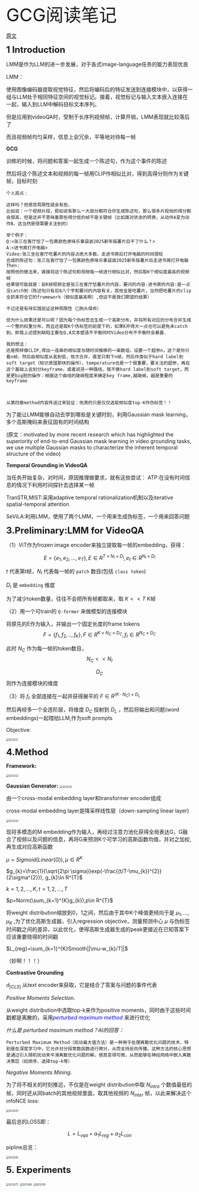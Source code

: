 <font size=8>GCG阅读笔记</font>

[原文](https://arxiv.org/pdf/2401.10711)



<font size=5>**1 Introduction**</font>

LMM是作为LLM的进一步发展，对于各式image-language任务的能力表现优良

LMM：

使用图像编码器提取视觉特征，然后将编码后的特征发送到连接模块中，以获得一组与LLM处于相同特征空间的视觉标记。接着，视觉标记与输入文本嵌入连接在一起，输入到LLM中解码目标文本序列。

但是应用到videoQA时，受制于长序列视频帧，计算开销，LMM表现就比较落后了

而且视频帧均匀采样，信息上会冗余，平等地对待每一帧



**GCG**

训练的时候，将问题和答案一起生成一个陈述句，作为这个事件的陈述

然后将这个陈述文本和视频的每一帧用CLIP作相似比对，得到高得分则作为关键帧，目标时刻

```
个人观点：

这样吗？但感觉局限性就会有些。
比如说：一个视频片段，假如说有那么一大部分都符合你生成陈述句，那么很多片段他的得分都会很高，但是这并不意味着那些得分低的帧不是关键帧（比如面对状态的转换，从动作A变为动作B，这当然是很需要关注到的）

举个例子：
Q:<张三在客厅恰了一包黄颜色原味乐事袋装2025新年版薯片后干了什么？>
A:<进书房打开电脑>
Video:张三坐在客厅吃薯片的内容占绝大多数，走进书房后打开电脑的时间很短
合成的陈述句：张三在客厅恰了一包黄颜色原味乐事袋装2025新年版薯片后走进书房打开电脑
Then:
按照他的做法来，直接将这个陈述句和视频每一帧进行相似比对，然后取K个相似度最高的视频帧
结果很可能就是：前K帧视频全是张三在客厅恰薯片的内容，要问的内容-进书房的内容:是一点没catch到（陈述句只有后8八个字和要问的内容有关，其他全是吃薯片，当然把吃薯片的clip全抓来符合它的framework（相似度最高啊）,但这不是我们期望的结果）

不过还是有待实践验证这种局限性（🐶狗头保命）

但为什么效果还是可以呢？因为每个伪标签去生成一个高斯分布，并将所有对应的分布合并生成一个整的权重分布，而且还是取K个伪标签的前提下的，如果K开得大一点也可以避免未catch到。即我上述提到缺陷主要在Q,A文本塑造不平衡同时Video分布不平衡时会暴露.

我的想法：
还是照样做CLIP,得出一连串的相似度与随时间推移的一串数组，设置一个超参n，这个是你只看n帧，然后由相似度从高到低，依次合并，直至只剩下n帧，然后作类似于hard label到soft target（知识蒸馏那块的操作），temperature也是一个很重要，要关注的超参，再在这个基础上去划分keyframe，或者说另一种路线，我不做hard label到soft target，而是更big胆的操作：根据这个曲线的陡峭程度来确定key frame,越陡峭，越是重要的keyframe



从第四章method内容传送过来验证：他真的只是仅仅选取相似度top-K作伪标签！！
```



为了能让LMM能够自动去学到哪些是关键时刻，利用Gaussian mask learning，多个高斯掩码来表征固有的时间结构

(原文：motivated by more recent research which has highlighted the superiority of end-to-end Gaussian mask learning in video grounding tasks, we use multiple Gaussian masks to characterize the inherent temporal structure of the video)



**Temporal Grounding in VideoQA**

当任务开始复杂，对时间，原因推理做要求，就有这些尝试：
ATP:在没有时间信息的情况下利用时间探针去选择某一帧

TranSTR,MIST:采用adaptive temporal rationalization机制以及iterative spatial-temporal attention

 SeViLA:利用LMM，使用了两个LMM，一个用来生成伪标签，一个用来回答问题



<font size=5>**3.Preliminary:LMM for VideoQA**</font>

（1）ViT作为frozen image encoder来独立提取每一帧的embedding，获得：

$$E=\{e_{1},e_{2},...,e_{T}\},E\in R^{T\times N_{I}\times D_{I}},e_{t}\in R^{N_{I}\times D_{I}}$$

$t$ 代表第t帧，$N_{I}$ 代表每一帧的 `patch` 数目(包括 `class token`)

$D_{I}$ 是 `embedding` 维度

为了减少token数量，往往不会把所有帧都取来，取 $K<<T$  K帧

（2）用一个可train的 `Q-former` 来做模型的连接模块

将原先的E作为输入，并输出一个固定长度的frame tokens $$F=\{f_{1},f_{2},..,f_{K}\},F\in R^{K\times N_{C}\times D_{C}},f_{t}\in R^{N_{C}\times D_{C}}$$

此时 $N_{C}$ 作为每一帧的token数目， $$N_{C}<<N_{I}$$

$$D_{C}$$ 则作为连接模块的维度

（3）将 $f_{t}$ 全部连接在一起并获得展平的 $F\in R^{(K\cdot N_{C})\times D_{L}}$

然后再经多一个全连阶层，将维度 $D_{C}$ 投射到 $D_{L}$ ，然后将输出和问题(word embeddings)一起喂给LLM,作为soft prompts



Objective:

<img src="../论文阅读笔记/img/GCG(1).png" alt="GCG(1)" style="zoom:50%;" />



<font size=5>**4.Method**</font>

**Framework:**

<img src="../论文阅读笔记/img/GCG(2).png" alt="GCG(2)" style="zoom:50%;" />





**Gaussian Generator:**
<img src="../论文阅读笔记/img/GCG(3).png" alt="GCG(3)" style="zoom:50%;" />

由一个cross-modal embedding layer和transformer encoder组成

cross-modal embedding layer是降采样线性层（down-sampling linear layer)

<img src="../论文阅读笔记/img/GCG(4).png" alt="GCG(4)" style="zoom:50%;" />

现将多模态的M embedding作为输入，再经过注意力池化获得全局表达G，G融合了视频以及问题的信息，再将G来预测K个可学习的高斯函数均值，并对之加权,再生成对应高斯函数

$\mu=Sigmoid(Linear(G)), \mu\in R^{K}$

$g_{k}=\frac{1}{\sqrt{2\pi \sigma}}exp(-\frac{(t/T-\mu_{k})^{2}}{2\sigma^{2}}), g_{k}\in R^{T}$

$k={1,2,...,K},t={1,2,...,T}$

$p=Norm(\sum_{k=1}^{K}g_{k}),p\in R^{T}$

将weight distribution缩放到0，1之间，然后由于其中K个峰值更倾向于是 ${\mu_{1},...,\mu_{K}}$ ,为了优化高斯生成器，引入regression objective，测量预测中心 $\mu$ 与伪标签时间戳之间的差异，以此优化，使得高斯生成器生成的peak更接近在已知答案下应该重要晓得的时间戳

$L_{reg}=\sum_{k=1}^{K}Smooth||\mu-w_{k}/T||$

（妙啊！！！）



**Contrastive Grounding**

$d_{[CLS]}$ 从text encoder来获取，它是结合了答案与问题的事件代表

*Positive Moments Selection.*

从weight distribution中选取top-k来作为positive moments，同时由于这些时间戳都是离散的，采用<font color=blue>*perturbed maximum method*</font> 来进行优化

*什么是 perturbed maximum method？AI的回答：*

```
Perturbed Maximum Method（扰动最大值方法）是一种用于处理离散优化问题的技术，特别是在深度学习中，它允许对分段常数函数进行微分，从而支持反向传播。这种方法的核心思想是通过引入随机扰动来平滑离散优化问题的解，使其变得可微，从而能够在神经网络中嵌入离散决策层（如排序、选择top-k等）
```

*Negative Moments Mining.*

为了将不相关的时刻推远，不仅是在weight distribution中取 $N_{intra}$ 个数值最低的帧，同时还从同batch的其他视频里面，取其他视频的 $N_{inter}$ 帧，以此来解决这个infoNCE loss:

<img src="../论文阅读笔记/img/GCG(5).png" alt="GCG(5)" style="zoom:50%;" />



最后总的LOSS即：

$$L=L_{vqa}+\alpha_{1} L_{reg}+\alpha_{2} L_{con}$$



pipline总览：

<img src="../论文阅读笔记/img/GCG(6).png" alt="GCG(6)" style="zoom:50%;" />





<font size=5>**5. Experiments**</font>

<img src="../论文阅读笔记/img/GCG(7).png" alt="GCG(7)" style="zoom:50%;" />

<img src="../论文阅读笔记/img/GCG(8).png" alt="GCG(8)" style="zoom:50%;" />

<img src="../论文阅读笔记/img/GCG(9).png" alt="GCG(9)" style="zoom:50%;" />
